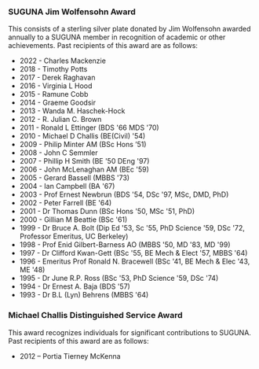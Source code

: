 <!-- this is out of date working on fixing it, remove this message when done -->
<!-- originally copied from https://secureau.imodules.com/s/965/Alumni.aspx?sid=965&gid=34&pgid=653&returnurl=https%3a%2f%2fsecureau.imodules.com%2f -->

### SUGUNA Jim Wolfensohn Award

This consists of a sterling silver plate donated by Jim Wolfensohn awarded annually to a SUGUNA member in recognition of academic or other achievements. Past recipients of this award are as follows:

- 2022 - Charles Mackenzie
- 2018 - Timothy Potts
- 2017 - Derek Raghavan
- 2016 - Virginia L Hood
- 2015 - Ramune Cobb
- 2014 - Graeme Goodsir	
- 2013 - Wanda M. Haschek-Hock
- 2012 - R. Julian C. Brown
- 2011 - Ronald L Ettinger (BDS '66 MDS '70)
- 2010 - Michael D Challis (BE(Civil) '54)
- 2009 - Philip Minter AM (BSc Hons ’51)
- 2008 - John C Semmler
- 2007 - Phillip H Smith (BE '50 DEng '97)
- 2006 - John McLenaghan AM (BEc '59)
- 2005 - Gerard Bassell (MBBS '73)
- 2004 - Ian Campbell (BA '67)
- 2003 - Prof Ernest Newbrun (BDS '54, DSc '97, MSc, DMD, PhD)
- 2002 - Peter Farrell (BE '64)
- 2001 - Dr Thomas Dunn (BSc Hons '50, MSc '51, PhD)
- 2000 - Gillian M Beattie (BSc '61)
- 1999 - Dr Bruce A. Bolt (Dip Ed '53, Sc '55, PhD Science '59, DSc '72, Professor Emeritus, UC Berkeley)
- 1998 - Prof Enid Gilbert-Barness AO (MBBS '50, MD '83, MD '99)
- 1997 - Dr Clifford Kwan-Gett (BSc '55, BE Mech & Elect '57, MBBS '64)
- 1996 - Emeritus Prof Ronald N. Bracewell (BSc '41, BE Mech & Elec '43, ME '48)
- 1995 - Dr June R.P. Ross (BSc '53, PhD Science '59, DSc '74)
- 1994 - Dr Ernest A. Baja (BDS '57)
- 1993 - Dr B.L (Lyn) Behrens (MBBS '64)

### Michael Challis Distinguished Service Award

This award recognizes individuals for significant contributions to SUGUNA. Past recipients of this award are as follows:

- 2012 – Portia Tierney McKenna
